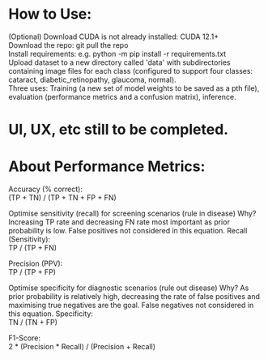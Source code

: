# How to Use:  
(Optional) Download CUDA is not already installed: CUDA 12.1+  
Download the repo: git pull the repo  
Install requirements: e.g. python -m pip install -r requirements.txt  
Upload dataset to a new directory called 'data' with subdirectories containing image files for each class (configured to support four classes: cataract, diabetic_retinopathy, glaucoma, normal).   
Three uses: Training (a new set of model weights to be saved as a pth file), evaluation (performance metrics and a confusion matrix), inference.  

# UI, UX, etc still to be completed.  

# About Performance Metrics:

Accuracy (% correct):  
(TP + TN) / (TP + TN + FP + FN)  

Optimise sensitivity (recall) for screening scenarios (rule in disease)
Why? Increasing TP rate and decreasing FN rate most important as prior probability is low. False positives not considered in this equation.
Recall (Sensitivity):  
TP / (TP + FN)

Precision (PPV):  
TP / (TP + FP)

Optimise specificity for diagnostic scenarios (rule out disease)
Why? As prior probability is relatively high, decreasing the rate of false positives and maximising true negatives are the goal. False negatives not considered in this equation.
Specificity:   
TN / (TN + FP)

F1-Score:  
2 * (Precision * Recall) / (Precision + Recall)
